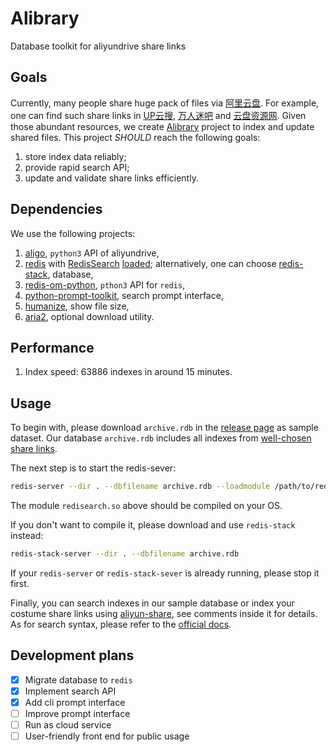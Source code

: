 # Alibrary

Database toolkit for aliyundrive share links

## Goals

Currently, many people share huge pack of files via [阿里云盘](https://www.aliyundrive.com/).
For example, one can find such share links in [UP云搜](https://www.upyunso.com/), [万人迷吧](https://wanrenmi8.com/cn/index.html) and [云盘资源网](https://www.yunpanziyuan.com/).
Given those abundant resources, we create [Alibrary](https://github.com/JingMatrix/Alibrary) project to index and update shared files.
This project _SHOULD_ reach the following goals:
1. store index data reliably;
2. provide rapid search API;
3. update and validate share links efficiently.

## Dependencies

We use the following projects:
1. [aligo](https://github.com/foyoux/aligo), `python3` API of aliyundrive,
2. [redis](https://github.com/redis/redis) with [RedisSearch](https://github.com/RediSearch/RediSearch) [loaded](https://redis.io/docs/stack/search/quick_start/); alternatively, one can choose [redis-stack](https://redis.io/download/), database,
3. [redis-om-python](https://github.com/redis/redis-om-python), `pthon3` API for `redis`,
4. [python-prompt-toolkit](https://github.com/prompt-toolkit/python-prompt-toolkit), search prompt interface,
5. [humanize](https://github.com/python-humanize/humanize), show file size,
6. [aria2](https://github.com/aria2/aria2), optional download utility.

## Performance

1. Index speed: 63886 indexes in around 15 minutes.

## Usage

To begin with, please download `archive.rdb` in the [release page](https://github.com/JingMatrix/Alibrary/releases) as sample dataset.
Our database `archive.rdb` includes all indexes from [well-chosen share links](share_urls.md).

The next step is to start the redis-sever:
```sh
redis-server --dir . --dbfilename archive.rdb --loadmodule /path/to/redisearch.so

```
The module `redisearch.so` above should be compiled on your OS.

If you don't want to compile it, please download and use `redis-stack` instead:
```sh
redis-stack-server --dir . --dbfilename archive.rdb
```
If your `redis-server` or `redis-stack-sever` is already running, please stop it first.

Finally, you can search indexes in our sample database or index your costume share links using [aliyun-share](aliyun-share),
see comments inside it for details.
As for search syntax, please refer to the [official docs](https://redis.io/docs/stack/search/reference/query_syntax/).

## Development plans

- [x] Migrate database to `redis`
- [x] Implement search API
- [x] Add cli prompt interface
- [ ] Improve prompt interface
- [ ] Run as cloud service
- [ ] User-friendly front end for public usage
